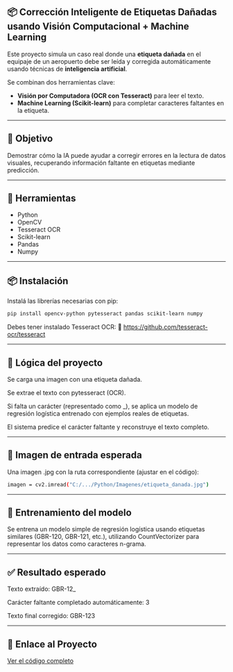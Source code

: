 ## 📦 Corrección Inteligente de Etiquetas Dañadas usando Visión Computacional + Machine Learning

Este proyecto simula un caso real donde una **etiqueta dañada** en el equipaje de un aeropuerto debe ser leída y corregida automáticamente usando técnicas de **inteligencia artificial**.

Se combinan dos herramientas clave:
- **Visión por Computadora (OCR con Tesseract)** para leer el texto.
- **Machine Learning (Scikit-learn)** para completar caracteres faltantes en la etiqueta.

---

## 🎯 Objetivo

Demostrar cómo la IA puede ayudar a corregir errores en la lectura de datos visuales, recuperando información faltante en etiquetas mediante predicción.

---

## 🧰 Herramientas

- Python
- OpenCV
- Tesseract OCR
- Scikit-learn
- Pandas
- Numpy

---

## 📦 Instalación

Instalá las librerías necesarias con pip:

```bash
pip install opencv-python pytesseract pandas scikit-learn numpy

```

Debes tener instalado Tesseract OCR:
🔗 https://github.com/tesseract-ocr/tesseract

---

## 🧠 Lógica del proyecto
Se carga una imagen con una etiqueta dañada.

Se extrae el texto con pytesseract (OCR).

Si falta un carácter (representado como _), se aplica un modelo de regresión logística entrenado con ejemplos reales de etiquetas.

El sistema predice el carácter faltante y reconstruye el texto completo.

---

## 📸 Imagen de entrada esperada
Una imagen .jpg con la ruta correspondiente (ajustar en el código):
```bash 
imagen = cv2.imread("C:/.../Python/Imagenes/etiqueta_danada.jpg")
```

---

## 🧪 Entrenamiento del modelo
Se entrena un modelo simple de regresión logística usando etiquetas similares (GBR-120, GBR-121, etc.), utilizando CountVectorizer para representar los datos como caracteres n-grama.

---

## ✅ Resultado esperado

Texto extraído: GBR-12_

Carácter faltante completado automáticamente: 3

Texto final corregido: GBR-123

---

## 🔗 Enlace al Proyecto

[Ver el código completo ](https://github.com/noemack/IA-Correccion-de-Etiquetas/blob/main/Etiquetas.ipynb)
